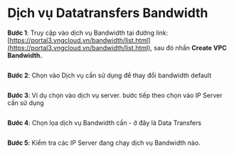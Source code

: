 # Dịch vụ Datatransfers Bandwidth

**Bước 1**: Truy cập vào dịch vụ Bandwidth tại đường link: [https://portal3.vngcloud.vn/bandwidth/list.html](https://portal3.vngcloud.vn/bandwidth/list.html), sau đó nhấn **Create VPC Bandwidth.**

<figure><img src="https://docs.vngcloud.vn/download/attachments/59803314/1.png?version=1&#x26;modificationDate=1686207127000&#x26;api=v2" alt=""><figcaption></figcaption></figure>

**Bước 2**: Chọn vào Dịch vụ cần sử dụng để thay đổi bandwidth default&#x20;

<figure><img src="https://docs.vngcloud.vn/download/attachments/59803314/2.png?version=1&#x26;modificationDate=1686207128000&#x26;api=v2" alt=""><figcaption></figcaption></figure>

**Bước 3**: Ví dụ chọn vào dịch vụ server. bước tiếp theo chọn vào IP Server cần sử dụng&#x20;

<figure><img src="https://docs.vngcloud.vn/download/attachments/59803314/3.png?version=1&#x26;modificationDate=1686207128000&#x26;api=v2" alt=""><figcaption></figcaption></figure>

**Bước 4**: Chọn lọa dịch vụ Bandwidth cần - ở đây là Data Transfers

<figure><img src="https://docs.vngcloud.vn/download/attachments/59803314/4.3.png?version=1&#x26;modificationDate=1686207128000&#x26;api=v2" alt=""><figcaption></figcaption></figure>

**Bước 5**: Kiểm tra các IP Server đang chạy dịch vụ Bandwidth nào.

<figure><img src="https://docs.vngcloud.vn/download/attachments/59803314/5.png?version=1&#x26;modificationDate=1686207128000&#x26;api=v2" alt=""><figcaption></figcaption></figure>

